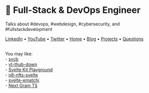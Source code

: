 # 🚀 Full-Stack & DevOps Engineer

Talks about #devops,  #webdesign, #cybersecurity, and #fullstackdevelopment<br />


<a target="_blank" href="https://www.linkedin.com/in/ala-garbaa/">LinkedIn</a> •
<a target="_blank" href="https://www.youtube.com/@ala.garbaa">YouTube</a> •
<a target="_blank" href="https://twitter.com/ala_garbaa_pro">Twitter</a> •
<a target="_blank" href="https://www.alagarbaa.com/">Home</a> •
<a target="_blank" href="https://www.alagarbaa.com/blog/">Blog</a> •
<a target="_blank" href="https://www.alagarbaa.com/projects/">Projects</a> •
<a target="_blank" href="https://www.alagarbaa.com/questions/">Questions</a>

<br  />
You may like:   <br  />
- <a href="https://svcb.vercel.app/"><u>svcb</u></a> <br  />
- <a href="https://yt-thub-down.vercel.app/"><u>yt-thub-down</u></a> <br  />
- <a href="https://svplay.vercel.app/"><u>Svelte Kit Playground</u></a> <br  />
- <a href="https://n8-nfts-svelte.vercel.app/"><u>n8-nfts-svelte</u></a> <br  />
- <a href="https://svelte-ematchi.vercel.app/"><u>svelte-ematchi</u></a> <br  />
- <a href="https://nextgramts.vercel.app/"><u>Next Gram TS</u></a> <br  />

